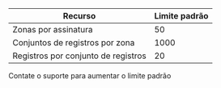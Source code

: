 
| Recurso | Limite padrão 
--- | ---
| Zonas por assinatura | 50
| Conjuntos de registros por zona| 1000
| Registros por conjunto de registros| 20

Contate o suporte para aumentar o limite padrão

<!---HONumber=Sept15_HO3-->